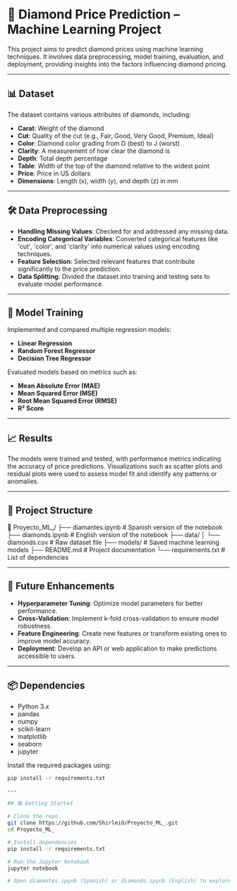 # 💎 Diamond Price Prediction – Machine Learning Project

This project aims to predict diamond prices using machine learning techniques. It involves data preprocessing, model training, evaluation, and deployment, providing insights into the factors influencing diamond pricing.

---

## 📊 Dataset

The dataset contains various attributes of diamonds, including:

- **Carat**: Weight of the diamond
- **Cut**: Quality of the cut (e.g., Fair, Good, Very Good, Premium, Ideal)
- **Color**: Diamond color grading from D (best) to J (worst)
- **Clarity**: A measurement of how clear the diamond is
- **Depth**: Total depth percentage
- **Table**: Width of the top of the diamond relative to the widest point
- **Price**: Price in US dollars
- **Dimensions**: Length (x), width (y), and depth (z) in mm

---

## 🛠️ Data Preprocessing

- **Handling Missing Values**: Checked for and addressed any missing data.
- **Encoding Categorical Variables**: Converted categorical features like 'cut', 'color', and 'clarity' into numerical values using encoding techniques.
- **Feature Selection**: Selected relevant features that contribute significantly to the price prediction.
- **Data Splitting**: Divided the dataset into training and testing sets to evaluate model performance.

---

## 🤖 Model Training

Implemented and compared multiple regression models:

- **Linear Regression**
- **Random Forest Regressor**
- **Decision Tree Regressor**

Evaluated models based on metrics such as:

- **Mean Absolute Error (MAE)**
- **Mean Squared Error (MSE)**
- **Root Mean Squared Error (RMSE)**
- **R² Score**

---

## 📈 Results

The models were trained and tested, with performance metrics indicating the accuracy of price predictions. Visualizations such as scatter plots and residual plots were used to assess model fit and identify any patterns or anomalies.

---

## 📁 Project Structure

📁 Proyecto_ML_/ ├── diamantes.ipynb # Spanish version of the notebook ├── diamonds.ipynb # English version of the notebook ├── data/ │ └── diamonds.csv # Raw dataset file ├── models/ # Saved machine learning models ├── README.md # Project documentation └── requirements.txt # List of dependencies


---

## 🔮 Future Enhancements

- **Hyperparameter Tuning**: Optimize model parameters for better performance.
- **Cross-Validation**: Implement k-fold cross-validation to ensure model robustness.
- **Feature Engineering**: Create new features or transform existing ones to improve model accuracy.
- **Deployment**: Develop an API or web application to make predictions accessible to users.

---

## 📦 Dependencies

- Python 3.x
- pandas
- numpy
- scikit-learn
- matplotlib
- seaborn
- jupyter

Install the required packages using:

```bash
pip install -r requirements.txt

---

## 🛠️ Getting Started

# Clone the repo
git clone https://github.com/ShirleiO/Proyecto_ML_.git
cd Proyecto_ML_

# Install dependencies
pip install -r requirements.txt

# Run the Jupyter Notebook
jupyter notebook

# Open diamantes.ipynb (Spanish) or diamonds.ipynb (English) to explore the full analysis and model training process.
